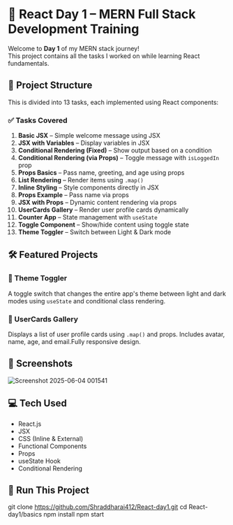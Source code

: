 # 🚀 React Day 1 – MERN Full Stack Development Training

Welcome to **Day 1** of my MERN stack journey!  
This project contains all the tasks I worked on while learning React fundamentals.



## 📂 Project Structure

This is divided into 13 tasks, each implemented using React components:

### ✅ Tasks Covered

1. **Basic JSX** – Simple welcome message using JSX  
2. **JSX with Variables** – Display variables in JSX  
3. **Conditional Rendering (Fixed)** – Show output based on a condition  
4. **Conditional Rendering (via Props)** – Toggle message with `isLoggedIn` prop  
5. **Props Basics** – Pass name, greeting, and age using props  
6. **List Rendering** – Render items using `.map()`  
7. **Inline Styling** – Style components directly in JSX  
8. **Props Example** – Pass name via props  
9. **JSX with Props** – Dynamic content rendering via props  
10. **UserCards Gallery** – Render user profile cards dynamically  
11. **Counter App** – State management with `useState`  
12. **Toggle Component** – Show/hide content using toggle state  
13. **Theme Toggler** – Switch between Light & Dark mode



## 🛠️ Featured Projects

### 🎨 Theme Toggler  
A toggle switch that changes the entire app's theme between light and dark modes using `useState` and conditional class rendering.


### 👤 UserCards Gallery  
Displays a list of user profile cards using `.map()` and props. Includes avatar, name, age, and email.Fully responsive design.



## 📸 Screenshots

![Screenshot 2025-06-04 001541](https://github.com/user-attachments/assets/28d6956b-13a8-461a-9eac-b9cec85f20b5)





## 💻 Tech Used

- React.js
- JSX
- CSS (Inline & External)
- Functional Components
- Props
- useState Hook
- Conditional Rendering


## 🚀 Run This Project

git clone https://github.com/Shraddharai412/React-day1.git
cd React-day1/basics
npm install
npm start

